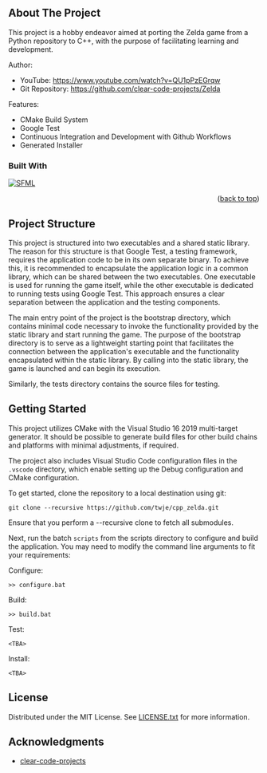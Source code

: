 ## About The Project

This project is a hobby endeavor aimed at porting the Zelda game from a Python repository to C++, with the purpose of facilitating learning and development.

Author:
- YouTube: https://www.youtube.com/watch?v=QU1pPzEGrqw
- Git Repository: https://github.com/clear-code-projects/Zelda

Features:
- CMake Build System
- Google Test
- Continuous Integration and Development with Github Workflows
- Generated Installer

### Built With

[![SFML][SFML-icon]][SFML-url]

<p align="right">(<a href="#readme-top">back to top</a>)</p>

## Project Structure

This project is structured into two executables and a shared static library. The reason for this structure is that Google Test, a testing framework, requires the application code to be in its own separate binary. To achieve this, it is recommended to encapsulate the application logic in a common library, which can be shared between the two executables. One executable is used for running the game itself, while the other executable is dedicated to running tests using Google Test. This approach ensures a clear separation between the application and the testing components.

The main entry point of the project is the bootstrap directory, which contains minimal code necessary to invoke the functionality provided by the static library and start running the game. The purpose of the bootstrap directory is to serve as a lightweight starting point that facilitates the connection between the application's executable and the functionality encapsulated within the static library. By calling into the static library, the game is launched and can begin its execution.

Similarly, the tests directory contains the source files for testing.

## Getting Started

This project utilizes CMake with the Visual Studio 16 2019 multi-target generator. It should be possible to generate build files for other build chains and platforms with minimal adjustments, if required.

The project also includes Visual Studio Code configuration files in the `.vscode` directory, which enable setting up the Debug configuration and CMake configuration.

To get started, clone the repository to a local destination using git:

```
git clone --recursive https://github.com/twje/cpp_zelda.git
```

Ensure that you perform a --recursive clone to fetch all submodules.

Next, run the batch `scripts` from the scripts directory to configure and build the application. You may need to modify the command line arguments to fit your requirements:

Configure:
```
>> configure.bat
```

Build:
```
>> build.bat
```

Test:
```
<TBA>
```

Install:
```
<TBA>
```

<!-- https://www.markdownguide.org/basic-syntax/#reference-style-links -->
[SFML-icon]: https://www.sfml-dev.org/images/logo.png
[SFML-url]: https://www.sfml-dev.org/

## License

Distributed under the MIT License. See [LICENSE.txt](LICENSE.txt) for more information.

## Acknowledgments

- [clear-code-projects](https://github.com/clear-code-projects)